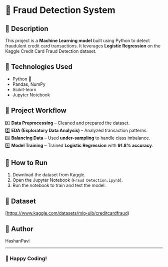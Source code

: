 # 🚀 Fraud Detection System

## 📌 Description  
This project is a **Machine Learning model** built using Python to detect fraudulent credit card transactions. It leverages **Logistic Regression** on the Kaggle Credit Card Fraud Detection dataset.

## 📌 Technologies Used  
- Python 🐍  
- Pandas, NumPy  
- Scikit-learn  
- Jupyter Notebook  

## 📌 Project Workflow  
1️⃣ **Data Preprocessing** – Cleaned and prepared the dataset.  
2️⃣ **EDA (Exploratory Data Analysis)** – Analyzed transaction patterns.  
3️⃣ **Balancing Data** – Used **under-sampling** to handle class imbalance.  
4️⃣ **Model Training** – Trained **Logistic Regression** with **91.8% accuracy**.  

## 📌 How to Run  
1. Download the dataset from Kaggle.  
2. Open the Jupyter Notebook (`Fraud Detection.ipynb`).  
3. Run the notebook to train and test the model.  

## 📌 Dataset  
[https://www.kaggle.com/datasets/mlg-ulb/creditcardfraud)  

## 📌 Author  
HashanPavi

---

### 🚀 Happy Coding!  
